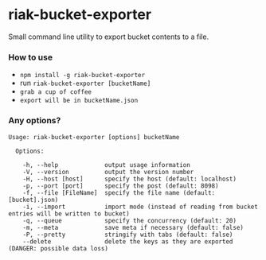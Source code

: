 # riak-bucket-exporter #

Small command line utility to export bucket contents to a file.

### How to use ###

* `npm install -g riak-bucket-exporter`
* run `riak-bucket-exporter [bucketName]`
* `grab a cup of coffee`
* `export will be in bucketName.json`

### Any options? ###
````
Usage: riak-bucket-exporter [options] bucketName

  Options:

    -h, --help             output usage information
    -V, --version          output the version number
    -H, --host [host]      specify the host (default: localhost)
    -p, --port [port]      specify the post (default: 8098)
    -f, --file [FileName]  specify the file name (default: [bucket].json)
    -i, --import           import mode (instead of reading from bucket entries will be written to bucket)
    -q, --queue            specify the concurrency (default: 20)
    -m, --meta             save meta if necessary (default: false)
    -P, --pretty           stringify with tabs (default: false)
    --delete               delete the keys as they are exported (DANGER: possible data loss)
````
